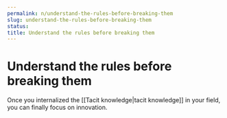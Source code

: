 ```yaml
---
permalink: n/understand-the-rules-before-breaking-them
slug: understand-the-rules-before-breaking-them
status: 
title: Understand the rules before breaking them
---
```

# Understand the rules before breaking them

Once you internalized the [[Tacit knowledge|tacit knowledge]] in your field, you can finally focus on innovation.
